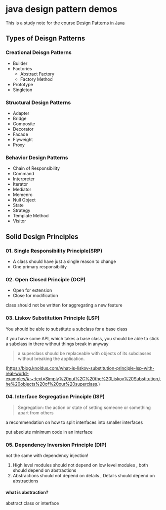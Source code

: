 # java design pattern demos

This is a study note for the course [Design Patterns in Java](https://www.udemy.com/course/design-patterns-java)


## Types of Deisgn Patterns

### Creational Deisgn Patterns

- Builder
- Factories
  - Abstract Factory
  - Factory Method
- Prototype
- Singleton

### Structural Design Patterns

- Adapter
- Bridge
- Composite
- Decorator
- Facade
- Flyweight
- Proxy

### Behavior Design Patterns

- Chain of Responsibility
- Command
- Interpreter
- Iterator
- Mediator
- Memenro
- Null Object
- State
- Strategy
- Template Method
- Visitor

## Solid Design Principles

### 01. Single Responsibility Principle(SRP)

- A class should have just a single reason to change
- One primary responsibility

### 02. Open Closed Principle (OCP)
- Open for extension
- Close for modification

class should not be written for aggregating a new feature

### 03. Liskov Substitution Principle (LSP)
You should be able to substitute a subclass for a base class

if you have some API, which takes a base class, you should be able to stick a subclass in there without things break in anyway

> a superclass should be replaceable with objects of its subclasses without breaking the application.

(https://blog.knoldus.com/what-is-liskov-substitution-principle-lsp-with-real-world-examples/#:~:text=Simply%20put%2C%20the%20Liskov%20Substitution,the%20objects%20of%20our%20superclass.)

### 04. Interface Segregation Principle (ISP)
>  Segregation: the action or state of setting someone or something apart from others

a recommendation on how to split interfaces into smaller interfaces

put absolute minimum code in an interface
 

### 05. Dependency Inversion Principle (DIP)
not the same with dependency injection!

1. High level modules should not depend on low level modules
, both should depend on abstractions
2. Abstractions should not depend on details
, Details should depend on abstractions

#### what is abstraction?
abstract class or interface



